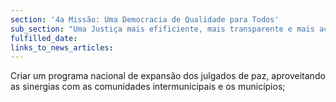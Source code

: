 ```yaml
---
section: '4a Missão: Uma Democracia de Qualidade para Todos'
sub_section: "Uma Justiça mais efificiente, mais transparente e mais acessível"
fulfilled_date:
links_to_news_articles:
---
```


Criar um programa nacional de expansão dos julgados de paz, aproveitando as sinergias com as comunidades intermunicipais e os municípios;